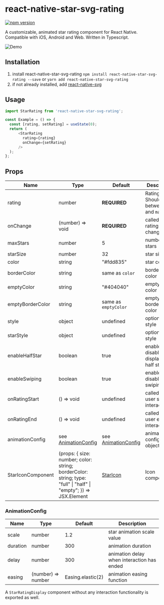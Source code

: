 # react-native-star-svg-rating

[![npm version](https://badge.fury.io/js/react-native-star-svg-rating.svg)](https://badge.fury.io/js/react-native-star-svg-rating)

A customizable, animated star rating component for React Native. Compatible with iOS, Android and Web. Written in Typescript.

![Demo](https://github.com/trustee-wallet/react-native-star-svg-rating/raw/master/media/demo.gif)

## Installation
1. install react-native-star-svg-rating
`npm install react-native-star-svg-rating --save` or `yarn add react-native-star-svg-rating`
2. if not already installed, add [react-native-svg](https://github.com/react-native-community/react-native-svg)

## Usage
```js
import StarRating from 'react-native-star-svg-rating';

const Example = () => {
  const [rating, setRating] = useState(0);
  return (
      <StarRating
        rating={rating}
        onChange={setRating}
      />
  );
};
```

## Props
| Name              | Type                                    | Default               | Description                                           |
| ----------------- | --------------------------------------- | --------------------- | ----------------------------------------------------- |
| rating            | number                                  | **REQUIRED**          | Rating Value. Should be between 0 and `maxStars`      |
| onChange          | (number) => void                        | **REQUIRED**          | called when rating changes                            |
| maxStars          | number                                  | 5                     | number of stars                                       |
| starSize          | number                                  | 32                    | star size                                             |
| color             | string                                  | "#fdd835"             | star color                                            |
| borderColor       | string                                  | same as `color`       | border star color                                     |
| emptyColor        | string                                  | "#404040"             | empty star color                                      |
| emptyBorderColor  | string                                  | same as `emptyColor`  | empty border star color                               |
| style             | object                                  | undefined             | optional style                                        |
| starStyle         | object                                  | undefined             | optional star style                                   |
| enableHalfStar    | boolean                                 | true                  | enable or disable display of half stars               |
| enableSwiping     | boolean                                 | true                  | enable or disable swiping                             |
| onRatingStart     | () => void                              | undefined             | called when user starts interaction                   |
| onRatingEnd       | () => void                              | undefined             | called when user ends interaction                     |
| animationConfig   | see [AnimationConfig](#animationConfig) | see [AnimationConfig](#animationConfig) | animation configuration object |
| StarIconComponent | (props: { size: number; color: string; borderColor: string; type: "full" \| "half" \| "empty"; }) => JSX.Element | [StarIcon](https://github.com/trustee-wallet/react-native-star-rating-svg/blob/master/src/StarIcon.tsx)                    | Icon component                                        |

### AnimationConfig
| Name     | Type               | Default           | Description                                |
| -------- | ------------------ | ----------------- | ------------------------------------------ |
| scale    | number             | 1.2               | star animation scale value                 |
| duration | number             | 300               | animation duration                         |
| delay    | number             | 300               | animation delay when interaction has ended |
| easing   | (number) => number | Easing.elastic(2) | animation easing function                  |

A `StarRatingDisplay` component without any interaction functionality is exported as well.
